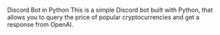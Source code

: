 Discord Bot in Python
This is a simple Discord bot built with Python, that allows you to query the price of popular cryptocurrencies and get a response from OpenAI.
